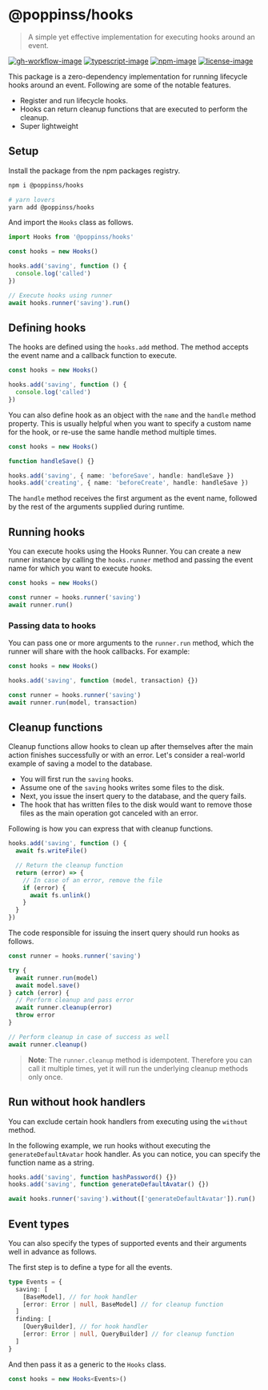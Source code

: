# @poppinss/hooks

> A simple yet effective implementation for executing hooks around an event.

[![gh-workflow-image]][gh-workflow-url] [![typescript-image]][typescript-url] [![npm-image]][npm-url] [![license-image]][license-url]

This package is a zero-dependency implementation for running lifecycle hooks around an event. Following are some of the notable features.

- Register and run lifecycle hooks.
- Hooks can return cleanup functions that are executed to perform the cleanup.
- Super lightweight

## Setup

Install the package from the npm packages registry.

```sh
npm i @poppinss/hooks

# yarn lovers
yarn add @poppinss/hooks
```

And import the `Hooks` class as follows.

```ts
import Hooks from '@poppinss/hooks'

const hooks = new Hooks()

hooks.add('saving', function () {
  console.log('called')
})

// Execute hooks using runner
await hooks.runner('saving').run()
```

## Defining hooks

The hooks are defined using the `hooks.add` method. The method accepts the event name and a callback function to execute.

```ts
const hooks = new Hooks()

hooks.add('saving', function () {
  console.log('called')
})
```

You can also define hook as an object with the `name` and the `handle` method property. This is usually helpful when you want to specify a custom name for the hook, or re-use the same handle method multiple times.

```ts
const hooks = new Hooks()

function handleSave() {}

hooks.add('saving', { name: 'beforeSave', handle: handleSave })
hooks.add('creating', { name: 'beforeCreate', handle: handleSave })
```

The `handle` method receives the first argument as the event name, followed by the rest of the arguments supplied during runtime.

## Running hooks

You can execute hooks using the Hooks Runner. You can create a new runner instance by calling the `hooks.runner` method and passing the event name for which you want to execute hooks.

```ts
const hooks = new Hooks()

const runner = hooks.runner('saving')
await runner.run()
```

### Passing data to hooks

You can pass one or more arguments to the `runner.run` method, which the runner will share with the hook callbacks. For example:

```ts
const hooks = new Hooks()

hooks.add('saving', function (model, transaction) {})

const runner = hooks.runner('saving')
await runner.run(model, transaction)
```

## Cleanup functions

Cleanup functions allow hooks to clean up after themselves after the main action finishes successfully or with an error. Let's consider a real-world example of saving a model to the database.

- You will first run the `saving` hooks.
- Assume one of the `saving` hooks writes some files to the disk.
- Next, you issue the insert query to the database, and the query fails.
- The hook that has written files to the disk would want to remove those files as the main operation got canceled with an error.

Following is how you can express that with cleanup functions.

```ts
hooks.add('saving', function () {
  await fs.writeFile()

  // Return the cleanup function
  return (error) => {
    // In case of an error, remove the file
    if (error) {
      await fs.unlink()
    }
  }
})
```

The code responsible for issuing the insert query should run hooks as follows.

```ts
const runner = hooks.runner('saving')

try {
  await runner.run(model)
  await model.save()
} catch (error) {
  // Perform cleanup and pass error
  await runner.cleanup(error)
  throw error
}

// Perform cleanup in case of success as well
await runner.cleanup()
```

> **Note**: The `runner.cleanup` method is idempotent. Therefore you can call it multiple times, yet it will run the underlying cleanup methods only once.

## Run without hook handlers

You can exclude certain hook handlers from executing using the `without` method.

In the following example, we run hooks without executing the `generateDefaultAvatar` hook handler. As you can notice, you can specify the function name as a string.

```ts
hooks.add('saving', function hashPassword() {})
hooks.add('saving', function generateDefaultAvatar() {})

await hooks.runner('saving').without(['generateDefaultAvatar']).run()
```

## Event types

You can also specify the types of supported events and their arguments well in advance as follows.

The first step is to define a type for all the events.

```ts
type Events = {
  saving: [
    [BaseModel], // for hook handler
    [error: Error | null, BaseModel] // for cleanup function
  ]
  finding: [
    [QueryBuilder], // for hook handler
    [error: Error | null, QueryBuilder] // for cleanup function
  ]
}
```

And then pass it as a generic to the `Hooks` class.

```ts
const hooks = new Hooks<Events>()
```

[gh-workflow-image]: https://img.shields.io/github/actions/workflow/status/poppinss/hooks/checks.yml?style=for-the-badge
[gh-workflow-url]: https://github.com/poppinss/hooks/actions/workflows/checks.yml 'Github action'

[typescript-image]: https://img.shields.io/badge/Typescript-294E80.svg?style=for-the-badge&logo=typescript
[typescript-url]: "typescript"

[npm-image]: https://img.shields.io/npm/v/@poppinss/hooks.svg?style=for-the-badge&logo=npm
[npm-url]: https://npmjs.org/package/@poppinss/hooks 'npm'

[license-image]: https://img.shields.io/npm/l/@poppinss/hooks?color=blueviolet&style=for-the-badge
[license-url]: LICENSE.md 'license.'
